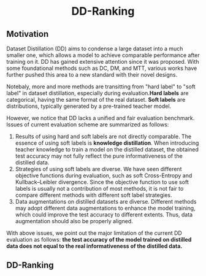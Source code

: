 <center>

# DD-Ranking

</center>

## Motivation

Dataset Distillation (DD) aims to condense a large dataset into a much smaller one, which allows a model to achieve comparable performance after training on it. DD has gained extensive attention since it was proposed. With some foundational methods such as DC, DM, and MTT, various works have further pushed this area to a new standard with their novel designs.

Notebaly, more and more methods are transitting from "hard label" to "soft label" in dataset distillation, especially during evaluation.**Hard labels** are categorical, having the same format of the real dataset. **Soft labels** are distributions, typically generated by a pre-trained teacher model.

However, we notice that DD lacks a unified and fair evaluation benchmark. Issues of current evaluation scheme are summarized as follows:

1. Results of using hard and soft labels are not directly comparable. The essence of using soft labels is **knowledge distillation**. When introducing teacher knowledge to train a model on the distilled dataset, the obtained test accuracy may not fully reflect the pure informativeness of the distilled data.
2. Strategies of using soft labels are diverse. We have seen different objective functions during evaluation, such as soft Cross-Entropy and Kullback–Leibler divergence. Since the objective function to use soft labels is usually not a contribution of most methods, it is not fair to compare different methods with different soft label strategies.
3. Data augmentations on distilled datasets are diverse. Different methods may adopt different data augmentations to enhance the model training, which could improve the test accuracy to different extents. Thus, data augmentation should also be properly aligned.

With above issues, we point out the major limitation of the current DD evaluation as follows: **the test accuracy of the model trained on distilled data does not equal to the real informativeness of the distilled data.**

## DD-Ranking

